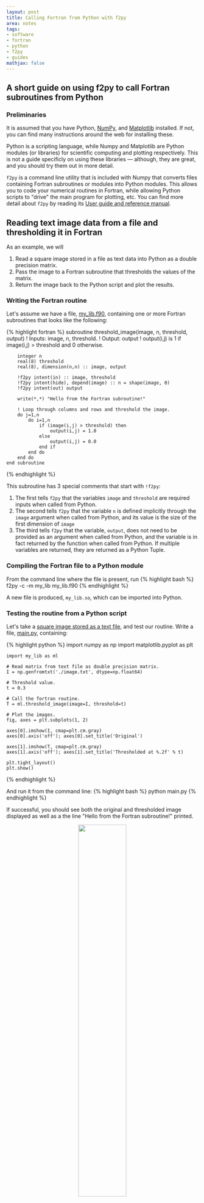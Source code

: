 ```yaml
---
layout: post
title: Calling Fortran from Python with f2py
area: notes
tags:
- software
- fortran
- python
- f2py
- guides
mathjax: false
---
```


## A short guide on using f2py to call Fortran subroutines from Python

### Preliminaries

It is assumed that you have Python, <a href="http://www.numpy.org/">NumPy</a>, and <a href="http://matplotlib.org/">Matplotlib</a> installed. If not, you can find many instructions around the web for installing these.

Python is a scripting language, while Numpy and Matplotlib are Python modules (or libraries) for scientific computing and plotting respectively. This is not a guide specificly on using these libraries &mdash; although, they are great, and you should try them out in more detail.

`f2py` is a command line utility that is included with Numpy that converts files containing Fortran subroutines or modules into Python modules. This allows you to code your numerical routines in Fortran, while allowing Python scripts to "drive" the main program for plotting, etc. You can find more detail about `f2py` by reading its <a href="https://docs.scipy.org/doc/numpy-dev/f2py/">User guide and reference manual</a>.

## Reading text image data from a file and thresholding it in Fortran

As an example, we will 

1. Read a square image stored in a file as text data into Python as a double precision matrix.
2. Pass the image to a Fortran subroutine that thresholds the values of the matrix.
3. Return the image back to the Python script and plot the results.

### Writing the Fortran routine

Let's assume we have a file, <a href="{{ site.baseurl }}/code/fortran/my_lib.f90">my_lib.f90</a>, containing one or more Fortran subroutines that looks like the following:

{% highlight fortran %}
    subroutine threshold_image(image, n, threshold, output)
        ! Inputs: image, n, threshold.
        ! Output: output
        !   output(i,j) is 1 if image(i,j) > threshold and 0 otherwise.

        integer n
        real(8) threshold
        real(8), dimension(n,n) :: image, output

        !f2py intent(in) :: image, threshold
        !f2py intent(hide), depend(image) :: n = shape(image, 0)
        !f2py intent(out) output

        write(*,*) "Hello from the Fortran subroutine!"

        ! Loop through columns and rows and threshold the image.
        do j=1,n
            do i=1,n
                if (image(i,j) > threshold) then
                    output(i,j) = 1.0
                else
                    output(i,j) = 0.0
                end if
            end do
        end do
    end subroutine
{% endhighlight %}

This subroutine has 3 special comments that start with `!f2py`:

<ol>
    <li>The first tells <code>f2py</code> that the variables <code>image</code> and <code>threshold</code> are required inputs when called from Python.</li>
    <li>The second tells <code>f2py</code> that the variable <code>n</code> is defined implicitly through the <code>image</code> argument when called from Python, and its value is the size of the first dimension of <code>image</code></li>
    <li>The third tells <code>f2py</code> that the variable, <code>output</code>, does not need to be provided as an argument when called from Python, and the variable is in fact returned by the function when called from Python. If multiple variables are returned, they are returned as a Python Tuple.</li>
</ol>

### Compiling the Fortran file to a Python module

From the command line where the file is present, run
{% highlight bash %}
    f2py -c -m my_lib my_lib.f90
{% endhighlight %}

A new file is produced, `my_lib.so`, which can be imported into Python.

### Testing the routine from a Python script

Let's take a <a href="{{ site.baseurl }}/images/image.txt">square image stored as a text file</a>, and test our routine. Write a file, <a href="{{ site.baseurl }}/code/py/f2py-image-main.py">main.py</a>, containing:

{% highlight python %}
    import numpy as np
    import matplotlib.pyplot as plt

    import my_lib as ml

    # Read matrix from text file as double precision matrix.
    I = np.genfromtxt('./image.txt', dtype=np.float64)

    # Threshold value.
    t = 0.3

    # Call the fortran routine.
    T = ml.threshold_image(image=I, threshold=t)

    # Plot the images.
    fig, axes = plt.subplots(1, 2)

    axes[0].imshow(I, cmap=plt.cm.gray)
    axes[0].axis('off'); axes[0].set_title('Original')

    axes[1].imshow(T, cmap=plt.cm.gray)
    axes[1].axis('off'); axes[1].set_title('Thresholded at %.2f' % t)

    plt.tight_layout()
    plt.show()
{% endhighlight %}

And run it from the command line:
{% highlight bash %}
    python main.py
{% endhighlight %}

If successful, you should see both the original and thresholded image displayed as well as a the line "Hello from the Fortran subroutine!" printed.

<div style="text-align: center"><img width="50%" height="50%" src="{{ site.baseurl }}/images/f2py-image-results.png"></div>
